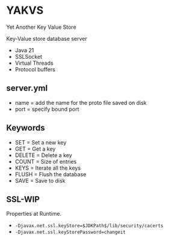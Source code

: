 # YAKVS
Yet Another Key Value Store 

Key-Value store database server
* Java 21
* SSLSocket
* Virtual Threads
* Protocol buffers

## server.yml
* name = add the name for the proto file saved on disk
* port = specify bound port

## Keywords
* SET = Set a new key
* GET = Get a key
* DELETE = Delete a key
* COUNT = Size of entries
* KEYS = Iterate all the keys
* FLUSH = Flush the database
* SAVE = Save to disk

## SSL-WIP
Properties at Runtime.
* `-Djavax.net.ssl.keyStore=$JDKPath$/lib/security/cacerts`
* `-Djavax.net.ssl.keyStorePassword=changeit`

